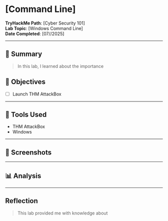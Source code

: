 # [Command Line]

**TryHackMe Path**: [Cyber Security 101]  
**Lab Topic**: [Windows Command Line]  
**Date Completed**: [07//2025]

---

## 🧠 Summary

> In this lab, I learned about the importance



## 🎯 Objectives
- [ ] Launch THM AttackBox


---

## 🧰 Tools Used
- THM AttackBox
- Windows


---

## 📸 Screenshots

> 


---

## 📊 Analysis

> 

---

## Reflection

> This lab provided me with knowledge about 

